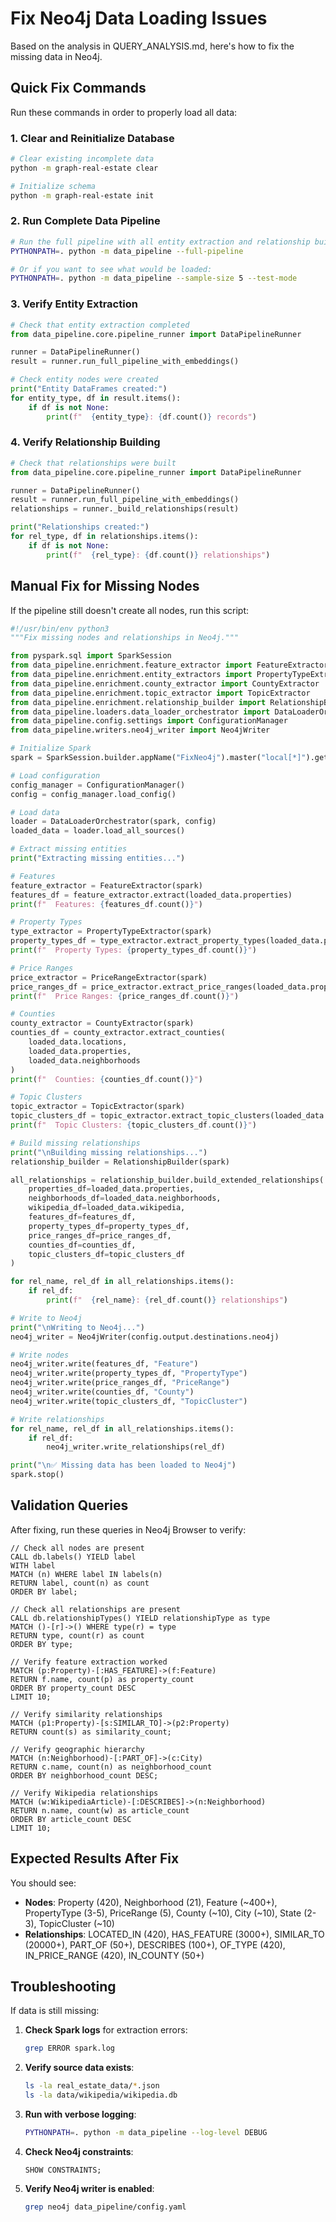 # Fix Neo4j Data Loading Issues

Based on the analysis in QUERY_ANALYSIS.md, here's how to fix the missing data in Neo4j.

## Quick Fix Commands

Run these commands in order to properly load all data:

### 1. Clear and Reinitialize Database
```bash
# Clear existing incomplete data
python -m graph-real-estate clear

# Initialize schema
python -m graph-real-estate init
```

### 2. Run Complete Data Pipeline
```bash
# Run the full pipeline with all entity extraction and relationship building
PYTHONPATH=. python -m data_pipeline --full-pipeline

# Or if you want to see what would be loaded:
PYTHONPATH=. python -m data_pipeline --sample-size 5 --test-mode
```

### 3. Verify Entity Extraction
```python
# Check that entity extraction completed
from data_pipeline.core.pipeline_runner import DataPipelineRunner

runner = DataPipelineRunner()
result = runner.run_full_pipeline_with_embeddings()

# Check entity nodes were created
print("Entity DataFrames created:")
for entity_type, df in result.items():
    if df is not None:
        print(f"  {entity_type}: {df.count()} records")
```

### 4. Verify Relationship Building
```python
# Check that relationships were built
from data_pipeline.core.pipeline_runner import DataPipelineRunner

runner = DataPipelineRunner()
result = runner.run_full_pipeline_with_embeddings()
relationships = runner._build_relationships(result)

print("Relationships created:")
for rel_type, df in relationships.items():
    if df is not None:
        print(f"  {rel_type}: {df.count()} relationships")
```

## Manual Fix for Missing Nodes

If the pipeline still doesn't create all nodes, run this script:

```python
#!/usr/bin/env python3
"""Fix missing nodes and relationships in Neo4j."""

from pyspark.sql import SparkSession
from data_pipeline.enrichment.feature_extractor import FeatureExtractor
from data_pipeline.enrichment.entity_extractors import PropertyTypeExtractor, PriceRangeExtractor
from data_pipeline.enrichment.county_extractor import CountyExtractor
from data_pipeline.enrichment.topic_extractor import TopicExtractor
from data_pipeline.enrichment.relationship_builder import RelationshipBuilder
from data_pipeline.loaders.data_loader_orchestrator import DataLoaderOrchestrator
from data_pipeline.config.settings import ConfigurationManager
from data_pipeline.writers.neo4j_writer import Neo4jWriter

# Initialize Spark
spark = SparkSession.builder.appName("FixNeo4j").master("local[*]").getOrCreate()

# Load configuration
config_manager = ConfigurationManager()
config = config_manager.load_config()

# Load data
loader = DataLoaderOrchestrator(spark, config)
loaded_data = loader.load_all_sources()

# Extract missing entities
print("Extracting missing entities...")

# Features
feature_extractor = FeatureExtractor(spark)
features_df = feature_extractor.extract(loaded_data.properties)
print(f"  Features: {features_df.count()}")

# Property Types
type_extractor = PropertyTypeExtractor(spark)
property_types_df = type_extractor.extract_property_types(loaded_data.properties)
print(f"  Property Types: {property_types_df.count()}")

# Price Ranges
price_extractor = PriceRangeExtractor(spark)
price_ranges_df = price_extractor.extract_price_ranges(loaded_data.properties)
print(f"  Price Ranges: {price_ranges_df.count()}")

# Counties
county_extractor = CountyExtractor(spark)
counties_df = county_extractor.extract_counties(
    loaded_data.locations,
    loaded_data.properties,
    loaded_data.neighborhoods
)
print(f"  Counties: {counties_df.count()}")

# Topic Clusters
topic_extractor = TopicExtractor(spark)
topic_clusters_df = topic_extractor.extract_topic_clusters(loaded_data.wikipedia)
print(f"  Topic Clusters: {topic_clusters_df.count()}")

# Build missing relationships
print("\nBuilding missing relationships...")
relationship_builder = RelationshipBuilder(spark)

all_relationships = relationship_builder.build_extended_relationships(
    properties_df=loaded_data.properties,
    neighborhoods_df=loaded_data.neighborhoods,
    wikipedia_df=loaded_data.wikipedia,
    features_df=features_df,
    property_types_df=property_types_df,
    price_ranges_df=price_ranges_df,
    counties_df=counties_df,
    topic_clusters_df=topic_clusters_df
)

for rel_name, rel_df in all_relationships.items():
    if rel_df:
        print(f"  {rel_name}: {rel_df.count()} relationships")

# Write to Neo4j
print("\nWriting to Neo4j...")
neo4j_writer = Neo4jWriter(config.output.destinations.neo4j)

# Write nodes
neo4j_writer.write(features_df, "Feature")
neo4j_writer.write(property_types_df, "PropertyType")
neo4j_writer.write(price_ranges_df, "PriceRange")
neo4j_writer.write(counties_df, "County")
neo4j_writer.write(topic_clusters_df, "TopicCluster")

# Write relationships
for rel_name, rel_df in all_relationships.items():
    if rel_df:
        neo4j_writer.write_relationships(rel_df)

print("\n✅ Missing data has been loaded to Neo4j")
spark.stop()
```

## Validation Queries

After fixing, run these queries in Neo4j Browser to verify:

```cypher
// Check all nodes are present
CALL db.labels() YIELD label
WITH label
MATCH (n) WHERE label IN labels(n)
RETURN label, count(n) as count
ORDER BY label;

// Check all relationships are present
CALL db.relationshipTypes() YIELD relationshipType as type
MATCH ()-[r]->() WHERE type(r) = type
RETURN type, count(r) as count
ORDER BY type;

// Verify feature extraction worked
MATCH (p:Property)-[:HAS_FEATURE]->(f:Feature)
RETURN f.name, count(p) as property_count
ORDER BY property_count DESC
LIMIT 10;

// Verify similarity relationships
MATCH (p1:Property)-[s:SIMILAR_TO]->(p2:Property)
RETURN count(s) as similarity_count;

// Verify geographic hierarchy
MATCH (n:Neighborhood)-[:PART_OF]->(c:City)
RETURN c.name, count(n) as neighborhood_count
ORDER BY neighborhood_count DESC;

// Verify Wikipedia relationships
MATCH (w:WikipediaArticle)-[:DESCRIBES]->(n:Neighborhood)
RETURN n.name, count(w) as article_count
ORDER BY article_count DESC
LIMIT 10;
```

## Expected Results After Fix

You should see:
- **Nodes**: Property (420), Neighborhood (21), Feature (~400+), PropertyType (3-5), PriceRange (5), County (~10), City (~10), State (2-3), TopicCluster (~10)
- **Relationships**: LOCATED_IN (420), HAS_FEATURE (3000+), SIMILAR_TO (20000+), PART_OF (50+), DESCRIBES (100+), OF_TYPE (420), IN_PRICE_RANGE (420), IN_COUNTY (50+)

## Troubleshooting

If data is still missing:

1. **Check Spark logs** for extraction errors:
   ```bash
   grep ERROR spark.log
   ```

2. **Verify source data exists**:
   ```bash
   ls -la real_estate_data/*.json
   ls -la data/wikipedia/wikipedia.db
   ```

3. **Run with verbose logging**:
   ```bash
   PYTHONPATH=. python -m data_pipeline --log-level DEBUG
   ```

4. **Check Neo4j constraints**:
   ```cypher
   SHOW CONSTRAINTS;
   ```

5. **Verify Neo4j writer is enabled**:
   ```bash
   grep neo4j data_pipeline/config.yaml
   ```